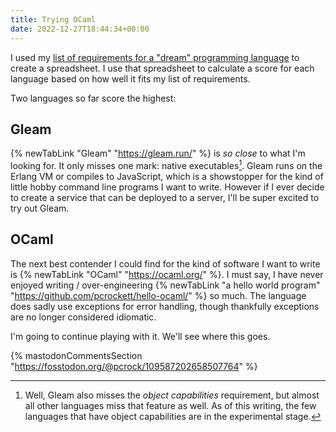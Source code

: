 ```yaml
---
title: Trying OCaml
date: 2022-12-27T18:44:34+00:00
---
```


I used my [list of requirements for a "dream" programming language](/notes/2022/12/17/dream-programming-language/) to
create a spreadsheet. I use that spreadsheet to calculate a score for each language based on how well it fits my list
of requirements.

Two languages so far score the highest:

## Gleam

{% newTabLink "Gleam" "https://gleam.run/" %} is _so close_ to what I'm looking for. It only misses one mark: native
executables[^1]. Gleam runs on the Erlang VM or compiles to JavaScript, which is a showstopper for the kind of little
hobby command line programs I want to write. However if I ever decide to create a service that can be deployed to a
server, I'll be super excited to try out Gleam.

## OCaml

The next best contender I could find for the kind of software I want to write is {% newTabLink "OCaml" "https://ocaml.org/" %}.
I must say, I have never enjoyed writing / over-engineering {% newTabLink "a hello world program" "https://github.com/pcrockett/hello-ocaml/" %}
so much. The language does sadly use exceptions for error handling, though thankfully exceptions are no longer
considered idiomatic.

I'm going to continue playing with it. We'll see where this goes.

{% mastodonCommentsSection "https://fosstodon.org/@pcrock/109587202658507764" %}

[^1]: Well, Gleam also misses the _object capabilities_ requirement, but almost all other languages miss that feature as
well. As of this writing, the few languages that have object capabilities are in the experimental stage.
